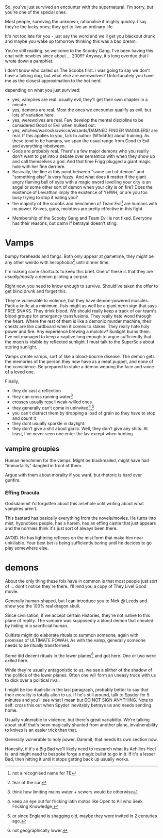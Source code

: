 So, you've just survived an encounter with the supernatural. I'm sorry, but you're one of the special ones.

Most people, surviving the unknown, rationalise it mighty quickly. I say they're the lucky ones; they get to live an ordinary life.

It's not too late for you - just say the word and we'll get you blackout drunk and maybe you wake up tomorrow thinking this was a bad dream. 

You're still reading, so welcome to the Scooby Gang. I've been having this chat with newbies since about ... 2009? Anyway, it's long overdue that I wrote down a pamphlet.

I don't know who called us The Scoobs first. i was going to say we don't have a talking dog, but what else are werewolves? Unfortunately you have me as the closest approximation to the hot nerd.

depending on what you just survived:

- yes, vampires are real. usually evil, they'll get their own chapter in a minute
- yes, demons are real. Most the ones we encounter qualify as evil, but lots of variation here
- yes, werewolves are real. Few develop the mental discipline to be considered Good or Evil when hulked out.
- yes, witches/warlocks/wicce/wizards/DAMNED FINGER WAGGLERS/ are real. If this applies to you, talk to author (W1n5t0n) about training. As these tend to be humans, we span the usual range from Good to Evil and everything inbetween.
- Gods are probably real. There's a few major demons who you reallly don't want to get into a debate over semantics with when they show up and call themselves a god. And that time Frigg plugged a giant magic hole with her fine derriere. 
- Basically, the line at this point between "some sort of demon" and "something else" is very fuzzy. And what does it matter if the giant angry flaming ball of eyes with a magic sword levelling your city is an angel or some other sort of demon when your city is on fire? Does the existence of Leviathan imply the existence of YHWH, or are you too busy trying to stop it eating you?
- the majority of the scoobs and henchmen of Team Evil[^1] are humans with no power. Knives, guns, molotovs are pretty effective in this fight.

[^1]: not a recognised name for TE
- Membership of the Scooby Gang and Team Evil is not fixed. Everyone has their reasons, but damn if betrayal doesn't sting.

# Vamps

bumpy foreheads and fangs. Both only appear at gametime, they might be any other weirdo with heliophobia[^2] until dinner time.

[^2]: fear of the sun

I'm making some shortcuts to keep this brief. One of these is that they are *usually/mostly* a demon piloting a corpse. 

Right now, you need to know enough to survive. Should've taken the offer to get blind drunk and forget this.

They're vulnerable to violence, but they have demon-powered muscles. Pack a knife at a minimum, fists might as well be a giant neon sign that says FREE SNAKS. 
They drink blood. We should really keep a track of our team's blood groups for emergency transfusions.
They really hate wood through the heart. Where the rest of them is like a demonic murder machine, their chests are like cardboard when it comes to stakes.
They really hate holy power and fire. Any experience brewing a molotov?
Sunlight burns them. I've not managed to keep a captive long enough to argue sufficiently that the moon is visible by reflected sunlight. I must talk to the SuperScis about storing sunlight.

Vamps create vamps, sort of like a blood-bourne disease. The demon gets the memories of the person they now have as a meat puppet, and none of the conscience. Be prepared to stake a demon wearing the face and voice of a loved one.

Finally,
- they do cast a reflection
- they can cross running water[^3]
- crosses usually repell weak-willed ones
- they generally can't come in uninvited[^4],[^5]
- you can't distract them by dropping a load of grain so they have to stop and count it
- they dont usually sparkle in daylight. 
- they don't give a shit about garlic. Well, they don't give any shits. At least, I've never seen one enter the lav except when hunting. 

[^3]: think  how limiting mains water + sewers would be otherwise
[^4]: keep an eye out for fricking latin motos like Open to All who Seek Fricking Knowledge,
[^5]: or since England is shagging old, maybe they were invited in 2 centuries ago.

## vampire groupies

Human henchmen for the vamps. Might be blackmailed, might have had "immortality" dangled in front of them.

Argue with them about morality if you want, but rhetoric is hard over gunfire. 

### Effing Dracula

Godsdammit I'd forgotten about this arsehole until writing about what vampires aren't.

This bastard has basically everything from the novels/movies. He turns into mist, hypnotises people, has a harem, has an effing castle that just appears and the normies think it's just sort of always been there. 

AVOID. He has lightning reflexes on the mist form that make him near unkillable. Your best bet is being sufficiently boring until he decides to go play somewhere else.
# demons

About the only thing these folx have in common is that most people just sort of ... dont't notice they're there. I'll lend you a copy of They Live! Good movie.

Generally human-shaped, but I can introduce you to Nick @ Leeds and show you the 100% real dragon skull.

Since civilisation, if we accept certain Histories, they're not native to this plane of reality. The vampire was supposedly a blood demon that cheated by hiding in a sacrificial human.

Cultists might do elaborate rituals to summon someone, again with promises of ULTIMATE POWAH. As with the vamp, generally someone needs to be ritually transformed. 

Some did decent rituals in the lower planes[^6] and got here. One or two were *exiled* here.

[^6]: not geographically lower. 

While they're usually antagonistic to us, we see a slither of the shadow of the politics of the lower planes. Often one will form an uneasy truce with us to dick over a political rival.

I might be too dualistic in the last paragraph, probably better to say that their morality is totally alien to us. If he's still around, talk to Spyder for 5 minutes and you'll see what I mean but DO NOT SIGN ANYTHING. Note to self: cross this out when Spyder inevitably betrays us and needs sending home.

Usually vulnerable to violence, but there's great variability. We're talking about stuff that's been magically shunted from another plane, invulnerability to knives is an easier trick than that. 

Generally vulnerable to holy power. Dammit, that needs its own section now. 

Honestly, if it's a Big Bad we'll likely need to research what its Achilles Heel is, and might need to bespoke forge a magic bullet to go in it. 
If it's a lesser Bad, then hitting it until it stops getting back up usually works.

